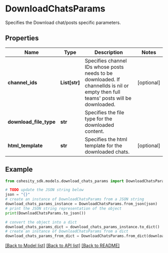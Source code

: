 # DownloadChatsParams

Specifies the Download chat/posts specific parameters.

## Properties

Name | Type | Description | Notes
------------ | ------------- | ------------- | -------------
**channel_ids** | **List[str]** | Specifies channel IDs whose posts needs to be downloaded. If channelIds is nil or empty then full teams&#39; posts will be downloaded. | [optional] 
**download_file_type** | **str** | Specifies the file type for the downloaded content. | 
**html_template** | **str** | Specifies the html template for the downloaded chats. | [optional] 

## Example

```python
from cohesity_sdk.models.download_chats_params import DownloadChatsParams

# TODO update the JSON string below
json = "{}"
# create an instance of DownloadChatsParams from a JSON string
download_chats_params_instance = DownloadChatsParams.from_json(json)
# print the JSON string representation of the object
print(DownloadChatsParams.to_json())

# convert the object into a dict
download_chats_params_dict = download_chats_params_instance.to_dict()
# create an instance of DownloadChatsParams from a dict
download_chats_params_from_dict = DownloadChatsParams.from_dict(download_chats_params_dict)
```
[[Back to Model list]](../README.md#documentation-for-models) [[Back to API list]](../README.md#documentation-for-api-endpoints) [[Back to README]](../README.md)



